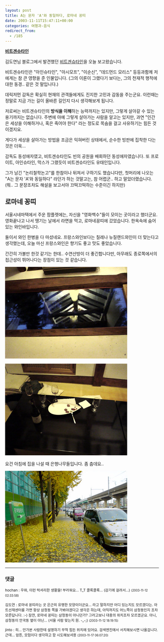 ```yaml
---
layout: post
title: A는 문자 'A'와 동일하다, 로마네 꽁띠
date: 2003-11-11T15:47:11+00:00
categories: 여행과-음식
redirect_from:
  - /185
---
```


<u><b>비트겐슈타인</b></u>

김도연님 블로그에서 발견했던 <a href="http://www.mithrandir.co.kr/mt/archives/2003/11/20031111_000378.html" target="bb">비트겐슈타인</a>을 오늘 보고왔습니다.

비트겐슈타인은 "아인슈타인", "아시모프", "이순신", "데드먼드 모리스" 등등과함께 저에게는 참 큰 영향을 준 인물입니다. (그의 이론이 그랬다기 보다는, 그의 천재적 행적에 대한 동경.. 같은 것 말입니다.)

데릭저먼 감독은 확실히 현재의 관객들에게도 진지한 고민과 감동을 주는군요. 이런때는 정말로 지금 가는 길이 올바른 길인지 다시 생각해보게 됩니다.

저로써는 비트겐슈타인의 <b>방식을 이해</b>하는 능력까지는 있지만, 그렇게 살아갈 수 있는 용기까지는 없습니다. 주변에 아예 그렇게 살아가는 사람을 알고는 있지만, 과연 "인간은 세상을 이해하거나, 혹은 죽어야 한다" 라는 정도로 목숨을 걸고 사유하기는 힘든 것이겠지요.

게다가 세상을 살아가는 방법을 조금은 익혀버린 상태에서, 순수한 빙판에 집착한 다는 것은 더욱...

감독도 동성애자였고, 비트겐슈타인도 빈의 공원을 배회하던 동성애자였습니다. 또 프로이트, 아인슈타인, 막스가 그랬듯이 비트겐슈타인도 유태인입니다.

그가 남긴 "논리철학논고"를 한참이나 뒤져서 구하기도 했습니다만, 첫머리에 나오는 "A는 문자 'A'와 동일하다" 라던가 하는 것말고는, 참 어렵군.. 하고 말았더랬습니다. (뭐.. 그 문장조차도 해설을 보고서야 끄떡끄떡하는 수준이긴 하지만)

<h2><b>로마네 꽁띠</b></h2>

서울시네마텍에서 주운 팜플렛에는, 자신을 "영화백수"들이 모이는 곳이라고 했더군요. 영화끝나고 나서 땡기는 날에서 라면을 먹고, 로마네꽁띠에 갔었습니다. 한옥속에 숨어있는 와인바입니다.

둘이서 와인 한병을 다 마셨네요. 프랑스와인보다는 칠레나 뉴질랜드와인이 더 맞는다고 생각했는데, 오늘 마신 프랑스와인은 향기도 좋고 맛도 좋았습니다.

간간히 가볼만 한것 같기는 한데.. 수연산방이 더 좋긴합니다만, 아무래도 종로쪽에서의 접근성이 뛰어나다는 장점이 있는 것 같습니다.

![ ](/assets/media/logs_archives_DSC02669.jpg)

![ ](/assets/media/logs_archives_DSC02673.jpg)

요건 아침에 집을 나설 때 은행나무들입니다. 좀 춥데요..

![ ](/assets/media/logs_archives_DSC02658.jpg)

* * *

### 댓글



<!--- cmt:407 --->
<!--- mail: --->
<!--- parent:0 --->

<small class=comment>hochan : 우와, 이런 럭셔리한 생활을! 부러워요... T_T 콜록콜록... (감기에 걸려서...) <small>(2003-11-12 02:33:58)</small></small>


<!--- cmt:408 --->
<!--- mail: --->
<!--- parent:0 --->

<small class=comment>김도연 : 로마네 꽁띠라는 곳 은근히 유명한 모양이더군요... 라고 말하지만 어디 있는지도 모르겠다는. 아트선재센터를 가면 항상 삼청동 쪽을 가봐야겠다고 생각은 하는데, 아직까지도 어느쪽이 삼청동인지 조차 모른답니다. :-)  잠깐, 로마네 꽁띠는 삼청동이 아니던가? 그러고보니 대충의 위치조차 모르겠군요. 아니, 삼청동이 안국동 옆이 아닌... (서울 사람 맞는지 원. -_-;) <small>(2003-11-12 18:19:15)</small></small>


<!--- cmt:409 --->
<!--- mail: --->
<!--- parent:0 --->

<small class=comment>jinto : 히... 안가본 사람한테 설명하기 무척 힘든 위치에 있어요. 검색엔진에서 서치해보시면 나올겁니다. 근데... 암튼, 모험이다 생각하고 함 시도해보셔용 <small>(2003-11-17 06:07:20)</small></small>

